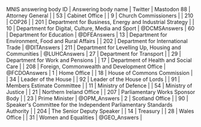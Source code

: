 MNIS answering body ID | Answering body name | Twitter | Mastodon
88 | Attorney General | |
53 | Cabinet Office | |
9 | Church Commissioners | |
210 | COP26 | |
201 | Department for Business, Energy and Industrial Strategy | |
10 | Department for Digital, Culture, Media and Sport | @DCMSAnswers |
60 | Department for Education | @DFEAnswers |
13 | Department for Environment, Food and Rural Affairs | |
202 | Department for International Trade | @DITAnswers |
211 | Department for Levelling Up, Housing and Communities | @LUHCAnswers |
27 | Department for Transport | |
29 | Department for Work and Pensions | |
17 | Department of Health and Social Care | |
208 | Foreign, Commonwealth and Development Office | @FCDOAnswers |
1 | Home Office | |
18 | House of Commons Commission | |
34 | Leader of the House | |
92 | Leader of the House of Lords | |
91 | Members Estimate Committee | |
11 | Ministry of Defence | |
54 | Ministry of Justice | |
21 | Northern Ireland Office | |
207 | Parliamentary Works Sponsor Body | |
23 | Prime Minister | @OPM_Answers |
2 | Scotland Office | |
90 | Speaker's Committee for the Independent Parliamentary Standards Authority | |
204 | The Senior Deputy Speaker | |
14 | Treasury | |
28 | Wales Office | |
31 | Women and Equalities | @GEO_Answers |